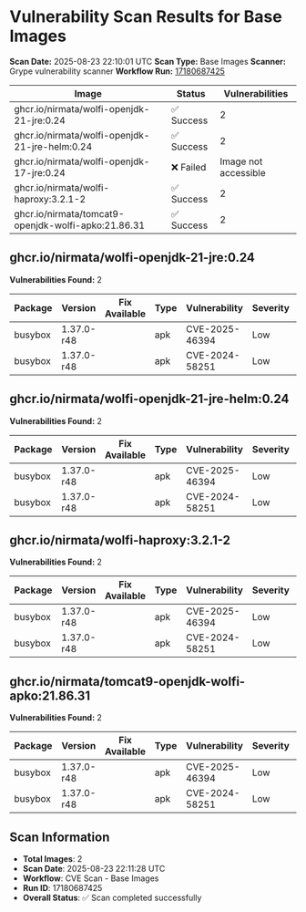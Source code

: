 # Vulnerability Scan Results for Base Images

**Scan Date:** 2025-08-23 22:10:01 UTC
**Scan Type:** Base Images
**Scanner:** Grype vulnerability scanner
**Workflow Run:** [17180687425](https://github.com/nirmata/nch-release-management/actions/runs/17180687425)

| Image | Status | Vulnerabilities |
|-------|--------|----------------|
| ghcr.io/nirmata/wolfi-openjdk-21-jre:0.24 | ✅ Success | 2 |
| ghcr.io/nirmata/wolfi-openjdk-21-jre-helm:0.24 | ✅ Success | 2 |
| ghcr.io/nirmata/wolfi-openjdk-17-jre:0.24 | ❌ Failed | Image not accessible |
| ghcr.io/nirmata/wolfi-haproxy:3.2.1-2 | ✅ Success | 2 |
| ghcr.io/nirmata/tomcat9-openjdk-wolfi-apko:21.86.31 | ✅ Success | 2 |

## ghcr.io/nirmata/wolfi-openjdk-21-jre:0.24

**Vulnerabilities Found:** 2

| Package | Version | Fix Available | Type | Vulnerability | Severity | Published Date |
|---------|---------|---------------|------|---------------|----------|----------------|
| busybox | 1.37.0-r48 |  | apk | CVE-2025-46394 | Low | 2025-04-23 |
| busybox | 1.37.0-r48 |  | apk | CVE-2024-58251 | Low | 2025-04-23 |

## ghcr.io/nirmata/wolfi-openjdk-21-jre-helm:0.24

**Vulnerabilities Found:** 2

| Package | Version | Fix Available | Type | Vulnerability | Severity | Published Date |
|---------|---------|---------------|------|---------------|----------|----------------|
| busybox | 1.37.0-r48 |  | apk | CVE-2025-46394 | Low | 2025-04-23 |
| busybox | 1.37.0-r48 |  | apk | CVE-2024-58251 | Low | 2025-04-23 |

## ghcr.io/nirmata/wolfi-haproxy:3.2.1-2

**Vulnerabilities Found:** 2

| Package | Version | Fix Available | Type | Vulnerability | Severity | Published Date |
|---------|---------|---------------|------|---------------|----------|----------------|
| busybox | 1.37.0-r48 |  | apk | CVE-2025-46394 | Low | 2025-04-23 |
| busybox | 1.37.0-r48 |  | apk | CVE-2024-58251 | Low | 2025-04-23 |

## ghcr.io/nirmata/tomcat9-openjdk-wolfi-apko:21.86.31

**Vulnerabilities Found:** 2

| Package | Version | Fix Available | Type | Vulnerability | Severity | Published Date |
|---------|---------|---------------|------|---------------|----------|----------------|
| busybox | 1.37.0-r48 |  | apk | CVE-2025-46394 | Low | CVE (date unavailable) |
| busybox | 1.37.0-r48 |  | apk | CVE-2024-58251 | Low | CVE (date unavailable) |

## Scan Information
- **Total Images**: 2
- **Scan Date**: 2025-08-23 22:11:28 UTC
- **Workflow**: CVE Scan - Base Images
- **Run ID**: 17180687425
- **Overall Status**: ✅ Scan completed successfully
